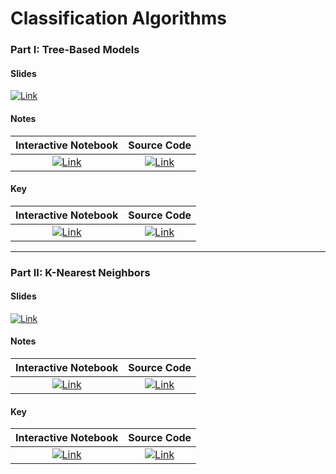 # Classification Algorithms

### Part I: Tree-Based Models
#### Slides 

[![Link](../../tools/buttons/open-drive.svg)](https://docs.google.com/presentation/d/1cqv3gCheJwo4cGX9WfGcN49n7ICERWP3nLhJyjtASNk/edit?usp=sharing)

#### Notes
| Interactive Notebook | Source Code  | 
| :-----------: | :------------: | 
| [![Link](../../tools/buttons/open-colab.svg)](https://colab.research.google.com/github/ishaandey/node/blob/master/week-7/workshop/rf_notes.ipynb) | [![Link](../../tools/buttons/download-ipynb.svg)](https://files.node.ishaandey.com/week-7/workshop/rf_notes.ipynb) |

#### Key
| Interactive Notebook | Source Code  | 
| :-----------: | :------------: | 
| [![Link](../../tools/buttons/open-colab.svg)](https://colab.research.google.com/github/ishaandey/node/blob/master/week-7/workshop/rf_key.ipynb) | [![Link](../../tools/buttons/download-ipynb.svg)](https://files.node.ishaandey.com/week-7/workshop/rf_key.ipynb) |

-----

### Part II: K-Nearest Neighbors
#### Slides

[![Link](../../tools/buttons/open-drive.svg)](https://docs.google.com/presentation/d/1A6Cabymfau4FbCQe2KiwnYpJ55T6zBZWANJieo8iWRI/edit?usp=sharing)

#### Notes
| Interactive Notebook | Source Code  | 
| :-----------: | :------------: | 
| [![Link](../../tools/buttons/open-colab.svg)](https://colab.research.google.com/github/ishaandey/node/blob/master/week-7/workshop/knn_notes.ipynb) | [![Link](../../tools/buttons/download-ipynb.svg)](https://files.node.ishaandey.com/week-7/workshop/knn_notes.ipynb) |

#### Key
| Interactive Notebook | Source Code  | 
| :-----------: | :------------: | 
| [![Link](../../tools/buttons/open-colab.svg)](https://colab.research.google.com/github/ishaandey/node/blob/master/week-7/workshop/knn_key.ipynb) | [![Link](../../tools/buttons/download-ipynb.svg)](https://files.node.ishaandey.com/week-7/workshop/knn_key.ipynb) |
